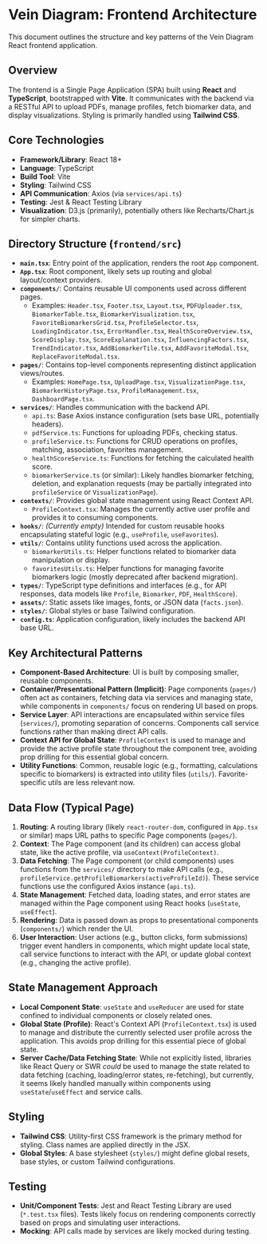 # Vein Diagram: Frontend Architecture

This document outlines the structure and key patterns of the Vein Diagram React frontend application.

## Overview

The frontend is a Single Page Application (SPA) built using **React** and **TypeScript**, bootstrapped with **Vite**. It communicates with the backend via a RESTful API to upload PDFs, manage profiles, fetch biomarker data, and display visualizations. Styling is primarily handled using **Tailwind CSS**.

## Core Technologies

-   **Framework/Library**: React 18+
-   **Language**: TypeScript
-   **Build Tool**: Vite
-   **Styling**: Tailwind CSS
-   **API Communication**: Axios (via `services/api.ts`)
-   **Testing**: Jest & React Testing Library
-   **Visualization**: D3.js (primarily), potentially others like Recharts/Chart.js for simpler charts.

## Directory Structure (`frontend/src`)

-   **`main.tsx`**: Entry point of the application, renders the root `App` component.
-   **`App.tsx`**: Root component, likely sets up routing and global layout/context providers.
-   **`components/`**: Contains reusable UI components used across different pages.
    -   Examples: `Header.tsx`, `Footer.tsx`, `Layout.tsx`, `PDFUploader.tsx`, `BiomarkerTable.tsx`, `BiomarkerVisualization.tsx`, `FavoriteBiomarkersGrid.tsx`, `ProfileSelector.tsx`, `LoadingIndicator.tsx`, `ErrorHandler.tsx`, `HealthScoreOverview.tsx`, `ScoreDisplay.tsx`, `ScoreExplanation.tsx`, `InfluencingFactors.tsx`, `TrendIndicator.tsx`, `AddBiomarkerTile.tsx`, `AddFavoriteModal.tsx`, `ReplaceFavoriteModal.tsx`.
-   **`pages/`**: Contains top-level components representing distinct application views/routes.
    -   Examples: `HomePage.tsx`, `UploadPage.tsx`, `VisualizationPage.tsx`, `BiomarkerHistoryPage.tsx`, `ProfileManagement.tsx`, `DashboardPage.tsx`.
-   **`services/`**: Handles communication with the backend API.
    -   `api.ts`: Base Axios instance configuration (sets base URL, potentially headers).
    *   `pdfService.ts`: Functions for uploading PDFs, checking status.
    *   `profileService.ts`: Functions for CRUD operations on profiles, matching, association, favorites management.
    *   `healthScoreService.ts`: Functions for fetching the calculated health score.
    *   `biomarkerService.ts` (or similar): Likely handles biomarker fetching, deletion, and explanation requests (may be partially integrated into `profileService` or `VisualizationPage`).
-   **`contexts/`**: Provides global state management using React Context API.
    -   `ProfileContext.tsx`: Manages the currently active user profile and provides it to consuming components.
-   **`hooks/`**: *(Currently empty)* Intended for custom reusable hooks encapsulating stateful logic (e.g., `useProfile`, `useFavorites`).
-   **`utils/`**: Contains utility functions used across the application.
    -   `biomarkerUtils.ts`: Helper functions related to biomarker data manipulation or display.
    *   `favoritesUtils.ts`: Helper functions for managing favorite biomarkers logic (mostly deprecated after backend migration).
-   **`types/`**: TypeScript type definitions and interfaces (e.g., for API responses, data models like `Profile`, `Biomarker`, `PDF`, `HealthScore`).
-   **`assets/`**: Static assets like images, fonts, or JSON data (`facts.json`).
-   **`styles/`**: Global styles or base Tailwind configuration.
-   **`config.ts`**: Application configuration, likely includes the backend API base URL.

## Key Architectural Patterns

-   **Component-Based Architecture**: UI is built by composing smaller, reusable components.
-   **Container/Presentational Pattern (Implicit)**: Page components (`pages/`) often act as containers, fetching data via services and managing state, while components in `components/` focus on rendering UI based on props.
-   **Service Layer**: API interactions are encapsulated within service files (`services/`), promoting separation of concerns. Components call service functions rather than making direct API calls.
-   **Context API for Global State**: `ProfileContext` is used to manage and provide the active profile state throughout the component tree, avoiding prop drilling for this essential global concern.
-   **Utility Functions**: Common, reusable logic (e.g., formatting, calculations specific to biomarkers) is extracted into utility files (`utils/`). Favorite-specific utils are less relevant now.

## Data Flow (Typical Page)

1.  **Routing**: A routing library (likely `react-router-dom`, configured in `App.tsx` or similar) maps URL paths to specific Page components (`pages/`).
2.  **Context**: The Page component (and its children) can access global state, like the active profile, via `useContext(ProfileContext)`.
3.  **Data Fetching**: The Page component (or child components) uses functions from the `services/` directory to make API calls (e.g., `profileService.getProfileBiomarkers(activeProfileId)`). These service functions use the configured Axios instance (`api.ts`).
4.  **State Management**: Fetched data, loading states, and error states are managed within the Page component using React hooks (`useState`, `useEffect`).
5.  **Rendering**: Data is passed down as props to presentational components (`components/`) which render the UI.
6.  **User Interaction**: User actions (e.g., button clicks, form submissions) trigger event handlers in components, which might update local state, call service functions to interact with the API, or update global context (e.g., changing the active profile).

## State Management Approach

-   **Local Component State**: `useState` and `useReducer` are used for state confined to individual components or closely related ones.
-   **Global State (Profile)**: React's Context API (`ProfileContext.tsx`) is used to manage and distribute the currently selected user profile across the application. This avoids prop drilling for this essential piece of global state.
-   **Server Cache/Data Fetching State**: While not explicitly listed, libraries like React Query or SWR *could* be used to manage the state related to data fetching (caching, loading/error states, re-fetching), but currently, it seems likely handled manually within components using `useState`/`useEffect` and service calls.

## Styling

-   **Tailwind CSS**: Utility-first CSS framework is the primary method for styling. Class names are applied directly in the JSX.
-   **Global Styles**: A base stylesheet (`styles/`) might define global resets, base styles, or custom Tailwind configurations.

## Testing

-   **Unit/Component Tests**: Jest and React Testing Library are used (`*.test.tsx` files). Tests likely focus on rendering components correctly based on props and simulating user interactions.
-   **Mocking**: API calls made by services are likely mocked during testing.
